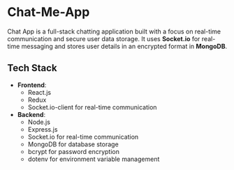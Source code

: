 # Chat-Me-App

Chat App is a full-stack chatting application built with a focus on real-time communication and secure user data storage. It uses **Socket.io** for real-time messaging and stores user details in an encrypted format in **MongoDB**.

## Tech Stack

- **Frontend**:
  - React.js
  - Redux 
  - Socket.io-client for real-time communication
- **Backend**:
  - Node.js
  - Express.js
  - Socket.io for real-time communication
  - MongoDB for database storage
  - bcrypt for password encryption
  - dotenv for environment variable management
